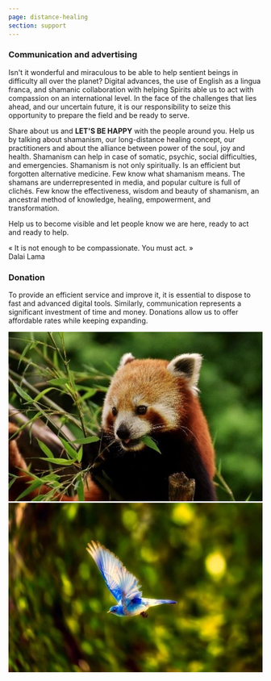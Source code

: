 ```yaml
---
page: distance-healing
section: support
---
```

### Communication and advertising
Isn't it wonderful and miraculous to be able to help sentient beings in difficulty all over the planet? Digital advances, the use of English as a lingua franca, and shamanic collaboration with helping Spirits able us to act with compassion on an international level. In the face of the challenges that lies ahead, and our uncertain future, it is our responsibility to seize this opportunity to prepare the field and be ready to serve.

Share about us and <span class="pink">**LET'S BE HAPPY**</span> with the people around you. Help us by talking about shamanism, our long-distance healing concept, our practitioners and about the alliance between power of the soul, joy and health. Shamanism can help in case of somatic, psychic, social difficulties, and emergencies. Shamanism is not only spiritually. Is an efficient but forgotten alternative medicine. Few know what shamanism means. The shamans are underrepresented in media, and popular culture is full of clichés. Few know the effectiveness, wisdom and beauty of shamanism, an ancestral method of knowledge, healing, empowerment, and transformation.

Help us to become visible and let people know we are here, ready to act and ready to help. 

<div class="feature_text">
« It is not enough to be compassionate. You must act. »
<br>Dalai Lama</br>
</div>

### Donation

To provide an efficient service and improve it, it is essential to dispose to fast and advanced digital tools. Similarly, communication represents a significant investment of time and money. Donations allow us to offer affordable rates while keeping expanding. 

<div class="donation_img">
<img src="images/k1.png" alt="bear" width="auto"/>
<img src="images/k2.png" alt="butterfly" width="auto"/>
</div>